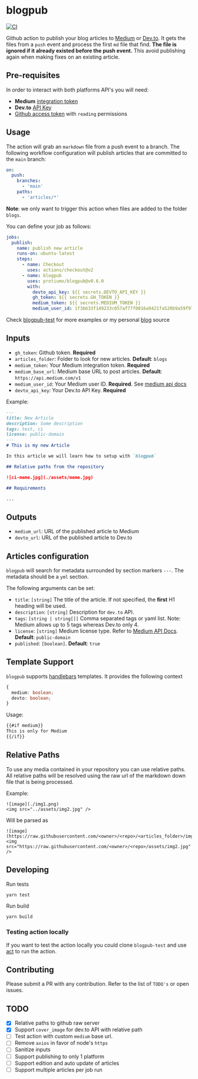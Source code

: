 # blogpub

[![CI](https://github.com/protiumx/blogpub/actions/workflows/ci.yml/badge.svg?branch=main)](https://github.com/protiumx/blogpub/actions/workflows/ci.yml)

Github action to publish your blog articles to [Medium](https://medium.com/) or [Dev.to](http://dev.to/).
It gets the files from a `push` event and process the first `md` file that find.
**The file is ignored if it already existed before the push event.** 
This avoid publishing again when making fixes on an existing article.

## Pre-requisites

In order to interact with both platforms API's you will need:
- **Medium** [integration token](https://github.com/Medium/medium-api-docs#21-self-issued-access-tokens)
- **Dev.to** [API Key](https://developers.forem.com/api#section/Authentication)
- [Github access token](https://docs.github.com/en/authentication/keeping-your-account-and-data-secure/creating-a-personal-access-token) with `reading` permissions


## Usage

The action will grab an `markdown` file from a push event to a branch.
The following workflow configuration will publish articles that are committed to
the `main` branch:

```yml
on:
  push:
    branches:
      - 'main'
    paths:
      - 'articles/*'
```

**Note**: we only want to trigger this action when files are added to the folder
`blogs`.

You can define your job as follows:
```yml
jobs:
  publish:
    name: publish new article
    runs-on: ubuntu-latest    
    steps:
      - name: Checkout
        uses: actions/checkout@v2
      - name: blogpub
        uses: protiumx/blogpub@v0.6.0
        with:
          devto_api_key: ${{ secrets.DEVTO_API_KEY }}
          gh_token: ${{ secrets.GH_TOKEN }}
          medium_token: ${{ secrets.MEDIUM_TOKEN }}
          medium_user_id: 1f3b633f149233c057af77f0016a9421fa520b9a59f97f5bd07201c2ca2a4a6bc

```
Check [blogpub-test](https://github.com/protiumx/blogpub-test) for more examples or my personal [blog](https://github.com/protiumx/blogpub-test) source
## Inputs

- `gh_token`: Github token. **Required**
- `articles_folder`: Folder to look for new articles. **Default**: `blogs`
- `medium_token`: Your Medium integration token. **Required**
- `medium_base_url`: Medium base URL to post articles. **Default**: `https://api.medium.com/v1`
- `medium_user_id`: Your Medium user ID. **Required**. See [medium api docs](https://github.com/Medium/medium-api-docs#31-users)
- `devto_api_key`: Your Dev.to API Key. **Required**

Example:
```md
---
title: New Article
description: Some description
tags: test, ci
license: public-domain
---
# This is my new Article

In this article we will learn how to setup with `blogpub`

## Relative paths from the repository

![ci-meme.jpg](./assets/meme.jpg)

## Requirements

...
```

## Outputs

- `medium_url`: URL of the published article to Medium
- `devto_url`: URL of the published article to Dev.to

## Articles configuration

`blogpub` will search for metadata surrounded by section markers `---`. The metadata
should be a `yml` section.

The following arguments can be set:
- `title`: `[string]` The title of the article. If not specified, the **first** H1 heading will be used.
- `description`: `[string]` Description for `dev.to` API.
- `tags`: `[string | string[]]` Comma separated tags or yaml list. Note: Medium allows up to 5 tags whereas Dev.to only 4.
- `license`: `[string]` Medium license type. Refer to [Medium API Docs](https://github.com/Medium/medium-api-docs#33-posts). **Default**: `public-domain`
- `published`: `[boolean]`. **Default**: `true`

## Template Support

`blogpub` supports [handlebars](https://handlebarsjs.com/) templates.
It provides the following context
```ts
{
  medium: boolean;
  devto: boolean;
}
```
Usage:
```md
{{#if medium}}
This is only for Medium
{{/if}}
```

## Relative Paths

To use any media contained in your repository you can use relative paths. 
All relative paths will be resolved using the raw url of the markdown down file that 
is being processed.

Example:
```
![image](./img1.png)
<img src="../assets/img2.jpg" />
```

Will be parsed as
```
![image](https://raw.githubusercontent.com/<owner>/<repo>/<articles_folder>/img1.png)
<img src="https://raw.githubusercontent.com/<owner>/<repo>/assets/img2.jpg" />
```

## Developing

Run tests
```sh
yarn test
```

Run build
```sh
yarn build
```

### Testing action locally

If you want to test the action locally you could clone `blogpub-test` and use 
[act](https://github.com/nektos/act) to run the action.

## Contributing

Please submit a PR with any contribution. Refer to the list of `TODO's` or open issues.


## TODO

- [x] Relative paths to github raw server
- [x] Support `cover_image` for dev.to API with relative path
- [ ] Test action with custom `medium` base url.
- [ ] Remove `axios` in favor of node's `https`
- [ ] Sanitize inputs
- [ ] Support publishing to only 1 platform
- [ ] Support edition and auto update of articles
- [ ] Support multiple articles per job run
